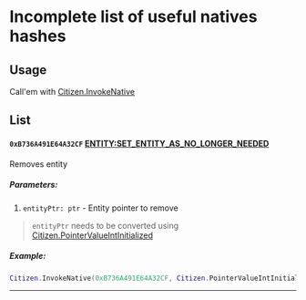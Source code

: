 # Incomplete list of useful natives hashes


## Usage

Call'em with [Citizen.InvokeNative](https://github.com/RiderSx/fr-docs/blob/master/API/Client.md#citizeninvokenativehash-hash-args-any-any)


## List

#### `0xB736A491E64A32CF` [ENTITY:SET_ENTITY_AS_NO_LONGER_NEEDED](http://www.dev-c.com/nativedb/func/info/b736a491e64a32cf)

Removes entity

##### Parameters:

1. `entityPtr: ptr` - Entity pointer to remove

> `entityPtr` needs to be converted using [Citizen.PointerValueIntInitialized](https://github.com/RiderSx/fr-docs/blob/master/API/Client.md#citizenpointervalueintinitializedvalue-int-ptr)

##### Example:

```lua
Citizen.InvokeNative(0xB736A491E64A32CF, Citizen.PointerValueIntInitialized(vehicle))
```

---
